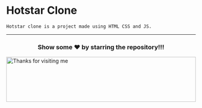 
# Hotstar Clone
```
Hotstar clone is a project made using HTML CSS and JS.
```
---
<p align="center"><h3 align="center"> Show some ❤️ by starring the repository!!!</h3></p>

<img height="120" alt="Thanks for visiting me" width="100%" src="https://raw.githubusercontent.com/BrunnerLivio/brunnerlivio/master/images/marquee.svg" />

